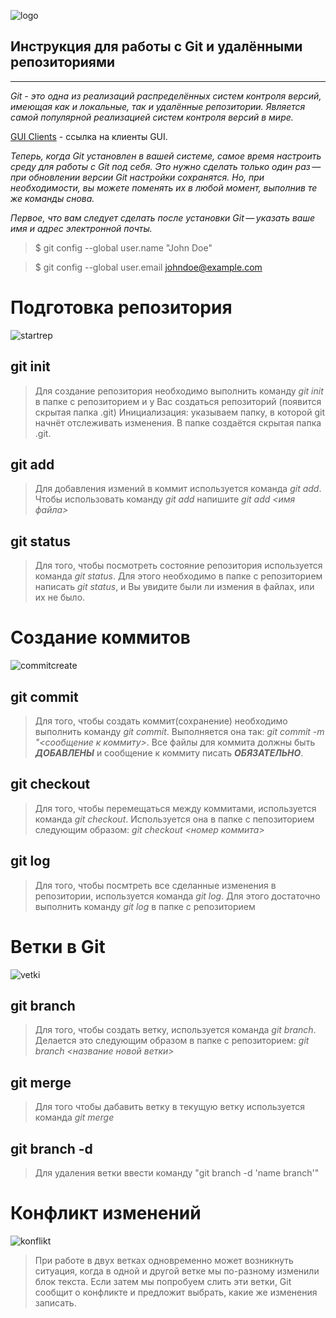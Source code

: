  
![logo](https://git-scm.com/images/logos/downloads/Git-Logo-1788C.png "Логотип GIT")

## Инструкция для работы с Git и удалёнными репозиториями

---

*Git - это одна из реализаций распределённых систем контроля версий, имеющая как и локальные, так и удалённые репозитории. Является самой популярной реализацией систем контроля версий в мире.*

[GUI Clients](https://git-scm.com/downloads/guis) - ссылка на клиенты GUI.

*Теперь, когда Git установлен в вашей системе, самое время настроить среду для работы с Git под себя. Это нужно сделать только один раз — при обновлении версии Git настройки сохранятся. Но, при необходимости, вы можете поменять их в любой момент, выполнив те же команды снова.*

*Первое, что вам следует сделать после установки Git — указать ваше имя и адрес электронной почты.*

>$ git config --global user.name "John Doe"

>$ git config --global user.email johndoe@example.com

# Подготовка репозитория
![startrep](https://git-scm.com/book/en/v2/images/centralized_workflow.png "Подготовка репозитория")

## git init
>Для создание репозитория необходимо выполнить команду *git init*  в папке с репозиторием и у Вас создаться репозиторий (появится скрытая папка .git) Инициализация: указываем папку, в которой git начнёт отслеживать изменения. В папке создаётся скрытая папка .git.

## git add
>Для добавления измений в коммит используется команда *git add*. Чтобы использовать команду *git add* напишите *git add <имя файла>*

## git status
>Для того, чтобы посмотреть состояние репозитория используется команда *git status*. Для этого необходимо в папке с репозиторием написать *git status*, и Вы увидите были ли измения в файлах, или их не было.

# Создание коммитов
![commitcreate](https://git-scm.com/book/en/v2/images/head-to-master.png "Создание коммитов")

## git commit
>Для того, чтобы создать коммит(сохранение) необходимо выполнить команду *git commit*. Выполняется она так: *git commit -m "<сообщение к коммиту>*. Все файлы для коммита должны быть ***ДОБАВЛЕНЫ*** и сообщение к коммиту писать ***ОБЯЗАТЕЛЬНО***.

## git checkout
>Для того, чтобы перемещаться между коммитами, используется команда *git checkout*. Используется она в папке с пепозиторием следующим образом: *git checkout <номер коммита>*

## git log
>Для того, чтобы посмтреть все сделанные изменения в репозитории, используется команда *git log*. Для этого достаточно выполнить команду *git log* в папке с репозиторием

# Ветки в Git
![vetki](https://git-scm.com/book/en/v2/images/branch-and-history.png "Ветки в GIT")

## git branch
>Для того, чтобы создать ветку, используется команда *git branch*. Делается это следующим образом в папке с репозиторием: *git branch <название новой ветки>*

## git merge
>Для того чтобы дабавить ветку в текущую ветку используется команда *git merge <name branch>*

## git branch -d
>Для удаления ветки ввести команду "git branch -d 'name branch'"

# Конфликт изменений
![konflikt](https://git-scm.com/book/en/v2/images/undomerge-reset.png "Конфликт изменений")

>При работе в двух ветках одновременно может возникнуть ситуация, когда в одной и другой ветке мы по-разному изменили блок текста. Если затем мы попробуем слить эти ветки, Git сообщит о конфликте и предложит выбрать, какие же изменения записать.


